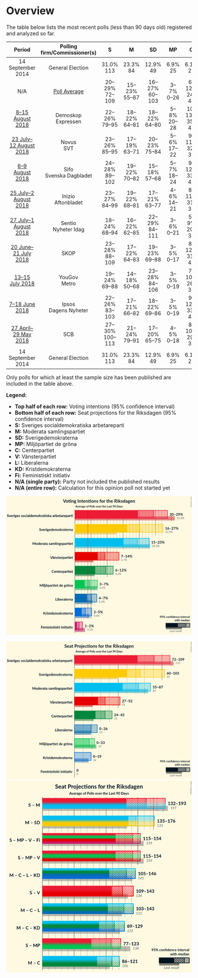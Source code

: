 # Overview

The table below lists the most recent polls (less than 90 days old) registered and analyzed so far.

| Period     | Polling firm/Commissioner(s) | S | M | SD | MP | C | V | L | KD | Fi |
|:----------:|:----------------------------:|:--:|:--:|:--:|:--:|:--:|:--:|:--:|:--:|:--:|
| 14 September 2014 | General Election | 31.0% <br> 113 | 23.3% <br> 84 | 12.9% <br> 49 | 6.9% <br> 25 | 6.1% <br> 22 | 5.7% <br> 21 | 5.4% <br> 19 | 4.6% <br> 16 | 3.1% <br> 0 |
| N/A | [Poll Average](average.html) | 20–29% <br> 72–109 | 15–23% <br> 55–87 | 16–27% <br> 60–103 | 3–7% <br> 0–26 | 6–12% <br> 24–44 | 7–14% <br> 27–52 | 4–7% <br> 0–26 | 2–5% <br> 0–19 | 1–2% <br> 0 |
| [8–15 August 2018](2018-08-15-Demoskop.html) | Demoskop <br> Expressen | 22–26% <br> 79–95 | 18–22% <br> 64–81 | 18–22% <br> 64–80 | 5–8% <br> 20–28 | 10–13% <br> 35–47 | 7–10% <br> 27–38 | 4–6% <br> 0–22 | 3–5% <br> 0–16 | 1–2% <br> 0 |
| [23 July–12 August 2018](2018-08-12-Novus.html) | Novus <br> SVT | 23–26% <br> 85–95 | 17–19% <br> 63–71 | 20–23% <br> 75–84 | 5–6% <br> 17–22 | 9–11% <br> 32–39 | 9–11% <br> 32–39 | 5–7% <br> 19–25 | 3–4% <br> 0 | N/A <br> N/A |
| [6–9 August 2018](2018-08-09-Sifo.html) | Sifo <br> Svenska Dagbladet | 24–28% <br> 89–102 | 19–22% <br> 70–82 | 15–18% <br> 57–68 | 5–7% <br> 18–24 | 9–12% <br> 33–43 | 8–10% <br> 30–38 | 5–7% <br> 19–26 | 3–4% <br> 0–15 | 1–2% <br> 0 |
| [25 July–2 August 2018](2018-08-02-Inizio.html) | Inizio <br> Aftonbladet | 23–27% <br> 84–99 | 19–22% <br> 68–81 | 17–21% <br> 63–77 | 4–6% <br> 14–21 | 8–11% <br> 31–39 | 8–10% <br> 28–37 | 4–5% <br> 0–19 | 4–6% <br> 0–21 | 1–2% <br> 0 |
| [27 July–1 August 2018](2018-08-01-Sentio.html) | Sentio <br> Nyheter Idag | 18–24% <br> 68–94 | 16–22% <br> 62–85 | 22–29% <br> 84–111 | 3–6% <br> 0–21 | 5–9% <br> 20–34 | 10–15% <br> 39–58 | 3–6% <br> 0–24 | 2–4% <br> 0 | 1–2% <br> 0 |
| [20 June–21 July 2018](2018-07-21-SKOP.html) | SKOP | 23–28% <br> 88–109 | 17–22% <br> 64–83 | 19–23% <br> 69–88 | 3–5% <br> 0–17 | 8–12% <br> 31–45 | 9–12% <br> 33–47 | 4–6% <br> 0–24 | 2–4% <br> 0–17 | 1–2% <br> 0 |
| [13–15 July 2018](2018-07-15-YouGov.html) | YouGov <br> Metro | 19–24% <br> 69–88 | 14–18% <br> 50–68 | 23–28% <br> 84–106 | 3–5% <br> 0–19 | 7–10% <br> 26–38 | 8–12% <br> 30–43 | 4–7% <br> 15–25 | 3–5% <br> 0–18 | 1–2% <br> 0 |
| [7–18 June 2018](2018-06-18-Ipsos.html) | Ipsos <br> Dagens Nyheter | 22–26% <br> 83–103 | 17–21% <br> 66–82 | 18–22% <br> 69–86 | 3–5% <br> 0–19 | 9–12% <br> 33–45 | 8–10% <br> 29–41 | 5–7% <br> 18–29 | 2–4% <br> 0 | 1–3% <br> 0 |
| [27 April–29 May 2018](2018-05-29-SCB.html) | SCB | 27–30% <br> 100–113 | 21–24% <br> 79–91 | 17–20% <br> 65–75 | 4–5% <br> 0–18 | 8–10% <br> 29–36 | 7–8% <br> 25–31 | 4–5% <br> 0–19 | 2–3% <br> 0 | N/A <br> N/A |
| 14 September 2014 | General Election | 31.0% <br> 113 | 23.3% <br> 84 | 12.9% <br> 49 | 6.9% <br> 25 | 6.1% <br> 22 | 5.7% <br> 21 | 5.4% <br> 19 | 4.6% <br> 16 | 3.1% <br> 0 |

Only polls for which at least the sample size has been published are included in the table above.

**Legend:**
+ **Top half of each row:** Voting intentions (95% confidence interval)
+ **Bottom half of each row:** Seat projections for the Riksdagen (95% confidence interval)
+ **S:** Sveriges socialdemokratiska arbetareparti
+ **M:** Moderata samlingspartiet
+ **SD:** Sverigedemokraterna
+ **MP:** Miljöpartiet de gröna
+ **C:** Centerpartiet
+ **V:** Vänsterpartiet
+ **L:** Liberalerna
+ **KD:** Kristdemokraterna
+ **Fi:** Feministiskt initiativ
+ **N/A (single party):** Party not included the published results
+ **N/A (entire row):** Calculation for this opinion poll not started yet


![Graph with voting intentions not yet produced](average.png "Voting Intentions")

![Graph with seats not yet produced](average-seats.png "Seats")
![Graph with coalitions seats not yet produced](average-coalitions-seats.png "Coalitions Seats")
